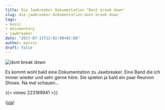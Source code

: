 ```yaml
---
title: Die Jawbreaker Dokumentation "Dont break down"
slug: die-jawbreaker-dokumentation-dont-break-down
tags:
- music
- documentary
- jawbreaker
date: "2017-07-13T12:02:00+02:00"
author: marvin
draft: false
---
```

![dont break down](/images/jawbreaker-dont-break-down.jpg)

Es kommt wohl bald eine Dokumentation zu Jawbreaker. Eine Band die ich immer wieder und sehr gerne höre. Sie spielen ja bald ein paar Reunion Shows. Na mal schauen...

{{< vimeo 223189941 >}}

([via](http://pitchfork.com/news/jawbreaker-documentary-dont-break-down-gets-new-trailer-premiere-date-watch/))